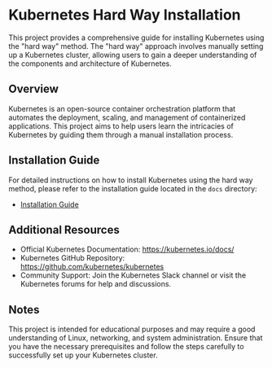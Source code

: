 # Kubernetes Hard Way Installation

This project provides a comprehensive guide for installing Kubernetes using the "hard way" method. The "hard way" approach involves manually setting up a Kubernetes cluster, allowing users to gain a deeper understanding of the components and architecture of Kubernetes.

## Overview

Kubernetes is an open-source container orchestration platform that automates the deployment, scaling, and management of containerized applications. This project aims to help users learn the intricacies of Kubernetes by guiding them through a manual installation process.

## Installation Guide

For detailed instructions on how to install Kubernetes using the hard way method, please refer to the installation guide located in the `docs` directory:

- [Installation Guide](docs/installation.md)

## Additional Resources

- Official Kubernetes Documentation: https://kubernetes.io/docs/
- Kubernetes GitHub Repository: https://github.com/kubernetes/kubernetes
- Community Support: Join the Kubernetes Slack channel or visit the Kubernetes forums for help and discussions.

## Notes

This project is intended for educational purposes and may require a good understanding of Linux, networking, and system administration. Ensure that you have the necessary prerequisites and follow the steps carefully to successfully set up your Kubernetes cluster.